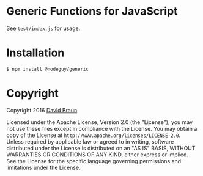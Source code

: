 # Generic Functions for JavaScript

See `test/index.js` for usage.

# Installation

`$ npm install @nodeguy/generic`

# Copyright

Copyright 2016 [David Braun](https://www.NodeGuy.com/)

Licensed under the Apache License, Version 2.0 (the "License"); you may not use
these files except in compliance with the License.  You may obtain a copy of the
License at `http://www.apache.org/licenses/LICENSE-2.0`.  Unless required by
applicable law or agreed to in writing, software distributed under the License
is distributed on an "AS IS" BASIS, WITHOUT WARRANTIES OR CONDITIONS OF ANY
KIND, either express or implied.  See the License for the specific language
governing permissions and limitations under the License.
